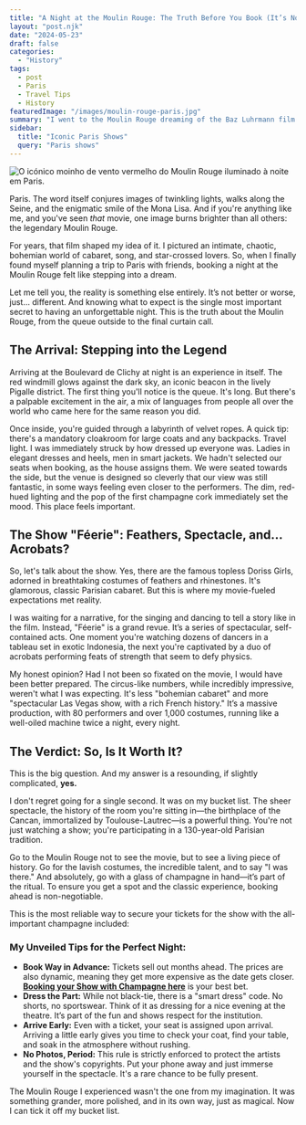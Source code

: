 ```yaml
---
title: "A Night at the Moulin Rouge: The Truth Before You Book (It’s Not Like the Movie)"
layout: "post.njk"
date: "2024-05-23"
draft: false
categories:
  - "History"
tags:
  - post
  - Paris
  - Travel Tips
  - History
featuredImage: "/images/moulin-rouge-paris.jpg"
summary: "I went to the Moulin Rouge dreaming of the Baz Luhrmann film. What I found was something totally different. This is my honest review and the essential tips you need to know before spending a single euro."
sidebar:
  title: "Iconic Paris Shows"
  query: "Paris shows"
---
```

![O icónico moinho de vento vermelho do Moulin Rouge iluminado à noite em Paris.](/images/moulin-rouge-paris.jpg)

Paris. The word itself conjures images of twinkling lights, walks along the Seine, and the enigmatic smile of the Mona Lisa. And if you're anything like me, and you've seen *that* movie, one image burns brighter than all others: the legendary Moulin Rouge.

For years, that film shaped my idea of it. I pictured an intimate, chaotic, bohemian world of cabaret, song, and star-crossed lovers. So, when I finally found myself planning a trip to Paris with friends, booking a night at the Moulin Rouge felt like stepping into a dream.

Let me tell you, the reality is something else entirely. It’s not better or worse, just… different. And knowing what to expect is the single most important secret to having an unforgettable night. This is the truth about the Moulin Rouge, from the queue outside to the final curtain call.

## The Arrival: Stepping into the Legend

Arriving at the Boulevard de Clichy at night is an experience in itself. The red windmill glows against the dark sky, an iconic beacon in the lively Pigalle district. The first thing you'll notice is the queue. It's long. But there's a palpable excitement in the air, a mix of languages from people all over the world who came here for the same reason you did.

Once inside, you're guided through a labyrinth of velvet ropes. A quick tip: there's a mandatory cloakroom for large coats and any backpacks. Travel light. I was immediately struck by how dressed up everyone was. Ladies in elegant dresses and heels, men in smart jackets. We hadn't selected our seats when booking, as the house assigns them. We were seated towards the side, but the venue is designed so cleverly that our view was still fantastic, in some ways feeling even closer to the performers. The dim, red-hued lighting and the pop of the first champagne cork immediately set the mood. This place feels important.

## The Show "Féerie": Feathers, Spectacle, and… Acrobats?

So, let's talk about the show. Yes, there are the famous topless Doriss Girls, adorned in breathtaking costumes of feathers and rhinestones. It's glamorous, classic Parisian cabaret. But this is where my movie-fueled expectations met reality.

I was waiting for a narrative, for the singing and dancing to tell a story like in the film. Instead, "Féerie" is a grand revue. It’s a series of spectacular, self-contained acts. One moment you're watching dozens of dancers in a tableau set in exotic Indonesia, the next you're captivated by a duo of acrobats performing feats of strength that seem to defy physics.

My honest opinion? Had I not been so fixated on the movie, I would have been better prepared. The circus-like numbers, while incredibly impressive, weren't what I was expecting. It's less "bohemian cabaret" and more "spectacular Las Vegas show, with a rich French history." It’s a massive production, with 80 performers and over 1,000 costumes, running like a well-oiled machine twice a night, every night.

## The Verdict: So, Is It Worth It?

This is the big question. And my answer is a resounding, if slightly complicated, **yes.**

I don't regret going for a single second. It was on my bucket list. The sheer spectacle, the history of the room you're sitting in—the birthplace of the Cancan, immortalized by Toulouse-Lautrec—is a powerful thing. You're not just watching a show; you're participating in a 130-year-old Parisian tradition.

Go to the Moulin Rouge not to see the movie, but to see a living piece of history. Go for the lavish costumes, the incredible talent, and to say "I was there." And absolutely, go with a glass of champagne in hand—it’s part of the ritual. To ensure you get a spot and the classic experience, booking ahead is non-negotiable.

This is the most reliable way to secure your tickets for the show with the all-important champagne included:

<div data-gyg-href="https://widget.getyourguide.com/default/availability.frame" data-gyg-tour-id="189477" data-gyg-locale-code="en-US" data-gyg-currency="EUR" data-gyg-widget="availability" data-gyg-variant="horizontal" data-gyg-partner-id="PMW7G72"></div>

### My Unveiled Tips for the Perfect Night:

*   **Book Way in Advance:** Tickets sell out months ahead. The prices are also dynamic, meaning they get more expensive as the date gets closer. [**Booking your Show with Champagne here**](https://www.getyourguide.com/paris-l16/moulin-rouge-show-with-champagne-t189477/?partner_id=PMW7G72&cmp=share_to_earn) is your best bet.
*   **Dress the Part:** While not black-tie, there is a "smart dress" code. No shorts, no sportswear. Think of it as dressing for a nice evening at the theatre. It’s part of the fun and shows respect for the institution.
*   **Arrive Early:** Even with a ticket, your seat is assigned upon arrival. Arriving a little early gives you time to check your coat, find your table, and soak in the atmosphere without rushing.
*   **No Photos, Period:** This rule is strictly enforced to protect the artists and the show's copyrights. Put your phone away and just immerse yourself in the spectacle. It's a rare chance to be fully present.

The Moulin Rouge I experienced wasn't the one from my imagination. It was something grander, more polished, and in its own way, just as magical. Now I can tick it off my bucket list.